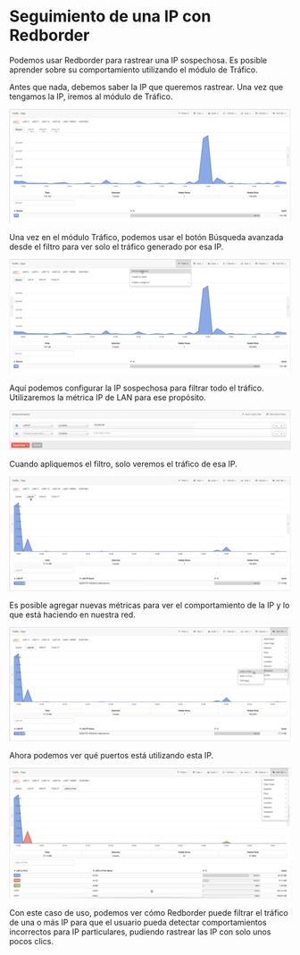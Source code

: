 # Seguimiento de una IP con Redborder

Podemos usar Redborder para rastrear una IP sospechosa. Es posible aprender sobre su comportamiento utilizando el módulo de Tráfico.

Antes que nada, debemos saber la IP que queremos rastrear. Una vez que tengamos la IP, iremos al módulo de Tráfico.

![Seguimiento de una IP: módulo de tráfico](images/ch30_img001_a.png)

Una vez en el módulo Tráfico, podemos usar el botón Búsqueda avanzada desde el filtro para ver solo el tráfico generado por esa IP.

![Seguimiento de una IP: Búsqueda avanzada en el módulo de Tráfico](images/ch30_img001_b.png)

Aquí podemos configurar la IP sospechosa para filtrar todo el tráfico. Utilizaremos la métrica IP de LAN para ese propósito.

![Seguimiento de una IP: filtrado de IP](images/ch30_img001_c.png)

Cuando apliquemos el filtro, solo veremos el tráfico de esa IP.

![Seguimiento de una IP: tráfico filtrado](images/ch30_img001_d.png)

Es posible agregar nuevas métricas para ver el comportamiento de la IP y lo que está haciendo en nuestra red.

![Seguimiento de una IP: añadir nuevas métricas](images/ch30_img001_e.png)

Ahora podemos ver qué puertos está utilizando esta IP.

![Seguimiento de una IP: puertos utilizados por IP sospechosa](images/ch30_img001_f.png)

Con este caso de uso, podemos ver cómo Redborder puede filtrar el tráfico de una o más IP para que el usuario pueda detectar comportamientos incorrectos para IP particulares, pudiendo rastrear las IP con solo unos pocos clics.
